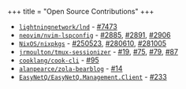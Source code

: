+++
title = "Open Source Contributions"
+++

- [`lightningnetwork/lnd`](https://github.com/lightningnetwork/lnd) - [#7473](https://github.com/lightningnetwork/lnd/pull/7473)
- [`neovim/nvim-lspconfig`](https://github.com/neovim/nvim-lspconfig) - [#2885](https://github.com/neovim/nvim-lspconfig/pull/2885), [#2891](https://github.com/neovim/nvim-lspconfig/pull/2891), [#2906](https://github.com/neovim/nvim-lspconfig/pull/2906)
- [`NixOS/nixpkgs`](https://github.com/NixOS/nixpkgs) - [#250523](https://github.com/NixOS/nixpkgs/pull/250523), [#280610](https://github.com/NixOS/nixpkgs/pull/280610), [#281005](https://github.com/NixOS/nixpkgs/pull/281005)
- [`jrmoulton/tmux-sessionizer`](https://github.com/jrmoulton/tmux-sessionizer) - [#19](https://github.com/jrmoulton/tmux-sessionizer/pull/19), [#75](https://github.com/jrmoulton/tmux-sessionizer/pull/75), [#79](https://github.com/jrmoulton/tmux-sessionizer/pull/79), [#87](https://github.com/jrmoulton/tmux-sessionizer/pull/87)
- [`cooklang/cook-cli`](https://github.com/cooklang/cookcli) - [#95](https://github.com/cooklang/cookcli/pull/95)
- [`alanpearce/zola-bearblog`](https://codeberg.org/alanpearce/zola-bearblog) - [#14](https://codeberg.org/alanpearce/zola-bearblog/pulls/14)
- [`EasyNetQ/EasyNetQ.Management.Client`](https://github.com/EasyNetQ/EasyNetQ.Management.Client) - [#233](https://github.com/EasyNetQ/EasyNetQ.Management.Client/pull/233)
